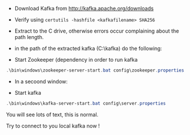 - Download Kafka from http://kafka.apache.org/downloads
- Verify using ```certutils -hashfile <kafkafilename> SHA256```
- Extract to the C drive, otherwise errors occur complaining about the path length.
- in the path of the extracted kafka (C:\kafka) do the following:

- Start Zookeeper (dependency in order to run kafka
```powershell
.\bin\windows\zookeeper-server-start.bat config\zookeeper.properties
```

- In a secoond window:

- Start kafka
```powershell
.\bin\windows\kafka-server-start.bat config\server.properties
```

You will see lots of text, this is normal.

Try to connect to you local kafka now !
